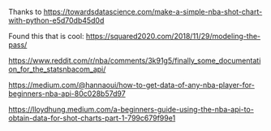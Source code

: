 
Thanks to https://towardsdatascience.com/make-a-simple-nba-shot-chart-with-python-e5d70db45d0d


Found this that is cool: https://squared2020.com/2018/11/29/modeling-the-pass/

https://www.reddit.com/r/nba/comments/3k91g5/finally_some_documentation_for_the_statsnbacom_api/

https://medium.com/@hannaoui/how-to-get-data-of-any-nba-player-for-beginners-nba-api-80c028b57d97

https://lloydhung.medium.com/a-beginners-guide-using-the-nba-api-to-obtain-data-for-shot-charts-part-1-799c679f99e1
